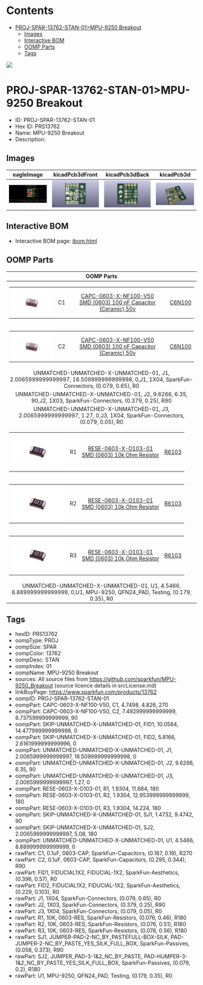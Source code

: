 



Contents
========

* [PROJ-SPAR-13762-STAN-01>MPU-9250 Breakout](#proj-spar-13762-stan-01mpu-9250-breakout)
	* [Images](#images)
	* [Interactive BOM](#interactive-bom)
	* [OOMP Parts](#oomp-parts)
	* [Tags](#tags)
  
![][im]
# PROJ-SPAR-13762-STAN-01>MPU-9250 Breakout

- ID: PROJ-SPAR-13762-STAN-01
- Hex ID: PRS13762
- Name: MPU-9250 Breakout
- Description: 

## Images
  
  

|eagleImage|kicadPcb3dFront|kicadPcb3dBack|kicadPcb3d|
| :---: | :---: | :---: | :---: |
|[![eagleImage](eagleImage_140.png)](eagleImage_600.png)|[![kicadPcb3dFront](kicadPcb3dFront_140.png)](kicadPcb3dFront_600.png)|[![kicadPcb3dBack](kicadPcb3dBack_140.png)](kicadPcb3dBack_600.png)|[![kicadPcb3d](kicadPcb3d_140.png)](kicadPcb3d_600.png)|

## Interactive BOM

- Interactive BOM page: [ibom.html](kicad/bom/ibom.html)

## OOMP Parts
  

|OOMP Parts|
| :---: |
|<table><tr><td>![CAPC-0603-X-NF100-V50](https://raw.githubusercontent.com/oomlout/oomlout_OOMP_parts/main/CAPC-0603-X-NF100-V50/image_140.jpg)</td><td> C1</td><td>[CAPC-0603-X-NF100-V50<br>SMD (0603) 100 nF Capacitor (Ceramic) 50v](https://github.com/oomlout/oomlout_OOMP_parts/tree/main/CAPC-0603-X-NF100-V50/)</td><td>[C6N100](https://github.com/oomlout/oomlout_OOMP_parts/tree/main/CAPC-0603-X-NF100-V50/)</td></tr></table>|
|<table><tr><td>![CAPC-0603-X-NF100-V50](https://raw.githubusercontent.com/oomlout/oomlout_OOMP_parts/main/CAPC-0603-X-NF100-V50/image_140.jpg)</td><td> C2</td><td>[CAPC-0603-X-NF100-V50<br>SMD (0603) 100 nF Capacitor (Ceramic) 50v](https://github.com/oomlout/oomlout_OOMP_parts/tree/main/CAPC-0603-X-NF100-V50/)</td><td>[C6N100](https://github.com/oomlout/oomlout_OOMP_parts/tree/main/CAPC-0603-X-NF100-V50/)</td></tr></table>|
|UNMATCHED-UNMATCHED-X-UNMATCHED-01, J1, 2.0065999999999997, 16.509999999999998, 0,J1, 1X04, SparkFun-Connectors, (0.079, 0.65), R0|
|UNMATCHED-UNMATCHED-X-UNMATCHED-01, J2, 9.6266, 6.35, 90,J2, 1X03, SparkFun-Connectors, (0.379, 0.25), R90|
|UNMATCHED-UNMATCHED-X-UNMATCHED-01, J3, 2.0065999999999997, 1.27, 0,J3, 1X04, SparkFun-Connectors, (0.079, 0.05), R0|
|<table><tr><td>![RESE-0603-X-O103-01](https://raw.githubusercontent.com/oomlout/oomlout_OOMP_parts/main/RESE-0603-X-O103-01/image_140.jpg)</td><td> R1</td><td>[RESE-0603-X-O103-01<br>SMD (0603) 10k Ohm Resistor](https://github.com/oomlout/oomlout_OOMP_parts/tree/main/RESE-0603-X-O103-01/)</td><td>[R6103](https://github.com/oomlout/oomlout_OOMP_parts/tree/main/RESE-0603-X-O103-01/)</td></tr></table>|
|<table><tr><td>![RESE-0603-X-O103-01](https://raw.githubusercontent.com/oomlout/oomlout_OOMP_parts/main/RESE-0603-X-O103-01/image_140.jpg)</td><td> R2</td><td>[RESE-0603-X-O103-01<br>SMD (0603) 10k Ohm Resistor](https://github.com/oomlout/oomlout_OOMP_parts/tree/main/RESE-0603-X-O103-01/)</td><td>[R6103](https://github.com/oomlout/oomlout_OOMP_parts/tree/main/RESE-0603-X-O103-01/)</td></tr></table>|
|<table><tr><td>![RESE-0603-X-O103-01](https://raw.githubusercontent.com/oomlout/oomlout_OOMP_parts/main/RESE-0603-X-O103-01/image_140.jpg)</td><td> R3</td><td>[RESE-0603-X-O103-01<br>SMD (0603) 10k Ohm Resistor](https://github.com/oomlout/oomlout_OOMP_parts/tree/main/RESE-0603-X-O103-01/)</td><td>[R6103](https://github.com/oomlout/oomlout_OOMP_parts/tree/main/RESE-0603-X-O103-01/)</td></tr></table>|
|UNMATCHED-UNMATCHED-X-UNMATCHED-01, U1, 4.5466, 8.889999999999999, 0,U1, MPU-9250, QFN24_PAD, Testing, (0.179, 0.35), R0|

## Tags

- hexID: PRS13762
- oompType: PROJ
- oompSize: SPAR
- oompColor: 13762
- oompDesc: STAN
- oompIndex: 01
- oompName: MPU-9250 Breakout
- sources: All source files from https://github.com/sparkfun/MPU-9250_Breakout (source licence details in srcLicense.md)
- linkBuyPage: https://www.sparkfun.com/products/13762
- oompID: PROJ-SPAR-13762-STAN-01
- oompPart: CAPC-0603-X-NF100-V50, C1, 4.7498, 4.826, 270
- oompPart: CAPC-0603-X-NF100-V50, C2, 7.492999999999999, 8.737599999999999, 90
- oompPart: SKIP-UNMATCHED-X-UNMATCHED-01, FID1, 10.0584, 14.477999999999998, 0
- oompPart: SKIP-UNMATCHED-X-UNMATCHED-01, FID2, 5.8166, 2.6161999999999996, 0
- oompPart: UNMATCHED-UNMATCHED-X-UNMATCHED-01, J1, 2.0065999999999997, 16.509999999999998, 0
- oompPart: UNMATCHED-UNMATCHED-X-UNMATCHED-01, J2, 9.6266, 6.35, 90
- oompPart: UNMATCHED-UNMATCHED-X-UNMATCHED-01, J3, 2.0065999999999997, 1.27, 0
- oompPart: RESE-0603-X-O103-01, R1, 1.9304, 11.684, 180
- oompPart: RESE-0603-X-O103-01, R2, 1.9304, 12.953999999999999, 180
- oompPart: RESE-0603-X-O103-01, R3, 1.9304, 14.224, 180
- oompPart: SKIP-UNMATCHED-X-UNMATCHED-01, SJ1, 1.4732, 9.4742, 90
- oompPart: SKIP-UNMATCHED-X-UNMATCHED-01, SJ2, 2.0065999999999997, 5.08, 180
- oompPart: UNMATCHED-UNMATCHED-X-UNMATCHED-01, U1, 4.5466, 8.889999999999999, 0
- rawPart: C1, 0.1uF, 0603-CAP, SparkFun-Capacitors, (0.187, 0.19), R270
- rawPart: C2, 0.1uF, 0603-CAP, SparkFun-Capacitors, (0.295, 0.344), R90
- rawPart: FID1, FIDUCIAL1X2, FIDUCIAL-1X2, SparkFun-Aesthetics, (0.396, 0.57), R0
- rawPart: FID2, FIDUCIAL1X2, FIDUCIAL-1X2, SparkFun-Aesthetics, (0.229, 0.103), R0
- rawPart: J1, 1X04, SparkFun-Connectors, (0.079, 0.65), R0
- rawPart: J2, 1X03, SparkFun-Connectors, (0.379, 0.25), R90
- rawPart: J3, 1X04, SparkFun-Connectors, (0.079, 0.05), R0
- rawPart: R1, 10K, 0603-RES, SparkFun-Resistors, (0.076, 0.46), R180
- rawPart: R2, 10K, 0603-RES, SparkFun-Resistors, (0.076, 0.51), R180
- rawPart: R3, 10K, 0603-RES, SparkFun-Resistors, (0.076, 0.56), R180
- rawPart: SJ1, JUMPER-PAD-2-NC_BY_PASTEFULL-BOX-SILK, PAD-JUMPER-2-NC_BY_PASTE_YES_SILK_FULL_BOX, SparkFun-Passives, (0.058, 0.373), R90
- rawPart: SJ2, JUMPER_PAD-3-1&2_NC_BY_PASTE, PAD-HUMPER-3-1&2_NC_BY_PASTE_YES_SILK_FULL_BOX, SparkFun-Passives, (0.079, 0.2), R180
- rawPart: U1, MPU-9250, QFN24_PAD, Testing, (0.179, 0.35), R0



[im]: kicadPcb3d_450.png
